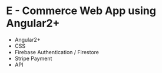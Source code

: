 # E - Commerce Web App using Angular2+

* Angular2+
* CSS
* Firebase Authentication / Firestore
* Stripe Payment
* API
